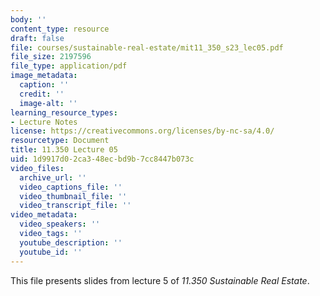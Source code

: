 ```yaml
---
body: ''
content_type: resource
draft: false
file: courses/sustainable-real-estate/mit11_350_s23_lec05.pdf
file_size: 2197596
file_type: application/pdf
image_metadata:
  caption: ''
  credit: ''
  image-alt: ''
learning_resource_types:
- Lecture Notes
license: https://creativecommons.org/licenses/by-nc-sa/4.0/
resourcetype: Document
title: 11.350 Lecture 05
uid: 1d9917d0-2ca3-48ec-bd9b-7cc8447b073c
video_files:
  archive_url: ''
  video_captions_file: ''
  video_thumbnail_file: ''
  video_transcript_file: ''
video_metadata:
  video_speakers: ''
  video_tags: ''
  youtube_description: ''
  youtube_id: ''
---
```

This file presents slides from lecture 5 of *11.350 Sustainable Real Estate*.